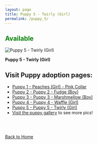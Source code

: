 ```yaml
---
layout: page
title: Puppy 5 - Twirly (Girl)
permalink: /puppy_5/
---
```


<h2><span style="color:Green;">Available</span></h2>


 <div class="gallery-item">
    <img src="https://imagedelivery.net/t3wCsGMKGPWUV8JSaoSPtQ/b40addda-e01a-4796-4ab2-8721ca712800/public" alt="Puppy 5 - Twirly (Girl)">
    <p><strong>Puppy 5 - Twirly (Girl)</strong></p>
  </div>


## Visit Puppy adoption pages:
- [Puppy 1 - Peaches (Girl) - Pink Collar](/puppy_1/)
- [Puppy 2 - Puppy 2 - Fudge (Boy)](/puppy_2/)
- [Puppy 3 - Puppy 3 - Marshmellow (Boy)](/puppy_3/)
- [Puppy 4 - Puppy 4 - Waffle (Girl)](/puppy_4/)
- [Puppy 5 - Puppy 5 - Twirly (Girl)](/puppy_5/)
- [Visit the puppy gallery](/puppy_gallery/) to see more pics!

</br>
</br>

[Back to Home](/)